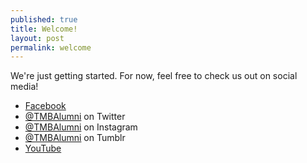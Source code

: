 ```yaml
---
published: true
title: Welcome!
layout: post
permalink: welcome
---
```

We're just getting started. For now, feel free to check us out on social media!

 - [Facebook](http://facebook.com/TMBAlumniAssociation)
 - [@TMBAlumni](http://twitter.com/TMBAlumni) on Twitter
 - [@TMBAlumni](http://instagram.com/TMBAlumni) on Instagram
 - [@TMBAlumni](http://tmbalumni.tumblr.com) on Tumblr
 - [YouTube](https://www.youtube.com/channel/UCrr4xvOA9oSHtyC_ZKqIAvA)